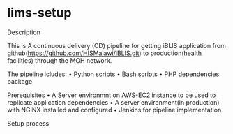 # lims-setup
Description

This is A continuous delivery (CD) pipeline for getting iBLIS application from github(https://github.com/HISMalawi/iBLIS.git)  to production(health facilities) through the MOH network.

The pipeline icludes:
    • Python scripts
    • Bash scripts
    • PHP dependencies package 
    
 Prerequisites
    • A Server environmnt on AWS-EC2 instance to be used to replicate application dependencies
    •  A server environment(in production) with NGINX installed and configured
    • Jenkins for pipeline implementation
    
Setup process

  
  
